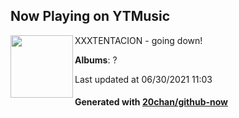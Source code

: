 ## Now Playing on YTMusic

[<img align="left" width="100" src="https://lh3.googleusercontent.com/7WuCPt_wzSaUJ8aNSmY4tzjMnx9Yyc-GFdD67nrgk4IUzdTz0B80JP9aoHP0_a-Xo0rx9PtxBKx7Xay9">](https://music.youtube.com/watch?v=1geviNXBT1M)

XXXTENTACION - going down!

**Albums**: ?

Last updated at 06/30/2021 11:03

#### Generated with [20chan/github-now](https://github.com/20chan/github-now)
